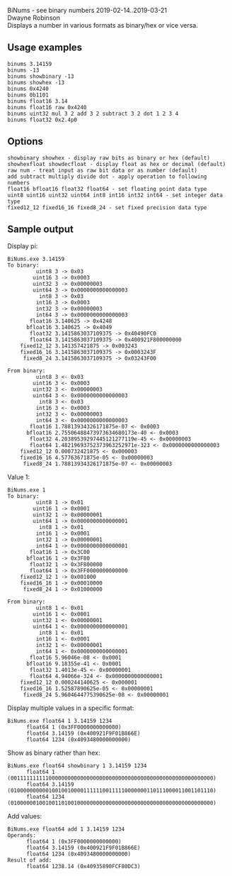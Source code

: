 BiNums - see binary numbers
2019-02-14..2019-03-21  
Dwayne Robinson  
Displays a number in various formats as binary/hex or vice versa.

## Usage examples

    binums 3.14159
    binums -13
    binums showbinary -13
    binums showhex -13
    binums 0x4240
    binums 0b1101
    binums float16 3.14
    binums float16 raw 0x4240
    binums uint32 mul 3 2 add 3 2 subtract 3 2 dot 1 2 3 4
    binums float32 0x2.4p0

## Options

    showbinary showhex - display raw bits as binary or hex (default)
    showhexfloat showdecfloat - display float as hex or decimal (default)
    raw num - treat input as raw bit data or as number (default)
    add subtract multiply divide dot - apply operation to following numbers
    float16 bfloat16 float32 float64 - set floating point data type
    uint8 uint16 uint32 uint64 int8 int16 int32 int64 - set integer data type
    fixed12_12 fixed16_16 fixed8_24 - set fixed precision data type

## Sample output

Display pi:

    BiNums.exe 3.14159
    To binary:
             uint8 3 -> 0x03
            uint16 3 -> 0x0003
            uint32 3 -> 0x00000003
            uint64 3 -> 0x0000000000000003
              int8 3 -> 0x03
             int16 3 -> 0x0003
             int32 3 -> 0x00000003
             int64 3 -> 0x0000000000000003
           float16 3.140625 -> 0x4248
          bfloat16 3.140625 -> 0x4049
           float32 3.1415863037109375 -> 0x40490FC0
           float64 3.1415863037109375 -> 0x400921F800000000
        fixed12_12 3.141357421875 -> 0x003243
        fixed16_16 3.1415863037109375 -> 0x0003243F
         fixed8_24 3.1415863037109375 -> 0x03243F00

    From binary:
             uint8 3 <- 0x03
            uint16 3 <- 0x0003
            uint32 3 <- 0x00000003
            uint64 3 <- 0x0000000000000003
              int8 3 <- 0x03
             int16 3 <- 0x0003
             int32 3 <- 0x00000003
             int64 3 <- 0x0000000000000003
           float16 1.78813934326171875e-07 <- 0x0003
          bfloat16 2.75506488473973634680173e-40 <- 0x0003
           float32 4.20389539297445121277119e-45 <- 0x00000003
           float64 1.48219693752373963252971e-323 <- 0x0000000000000003
        fixed12_12 0.000732421875 <- 0x000003
        fixed16_16 4.57763671875e-05 <- 0x00000003
         fixed8_24 1.78813934326171875e-07 <- 0x00000003

Value 1:

    BiNums.exe 1
    To binary:
             uint8 1 -> 0x01
            uint16 1 -> 0x0001
            uint32 1 -> 0x00000001
            uint64 1 -> 0x0000000000000001
              int8 1 -> 0x01
             int16 1 -> 0x0001
             int32 1 -> 0x00000001
             int64 1 -> 0x0000000000000001
           float16 1 -> 0x3C00
          bfloat16 1 -> 0x3F80
           float32 1 -> 0x3F800000
           float64 1 -> 0x3FF0000000000000
        fixed12_12 1 -> 0x001000
        fixed16_16 1 -> 0x00010000
         fixed8_24 1 -> 0x01000000

    From binary:
             uint8 1 <- 0x01
            uint16 1 <- 0x0001
            uint32 1 <- 0x00000001
            uint64 1 <- 0x0000000000000001
              int8 1 <- 0x01
             int16 1 <- 0x0001
             int32 1 <- 0x00000001
             int64 1 <- 0x0000000000000001
           float16 5.96046e-08 <- 0x0001
          bfloat16 9.18355e-41 <- 0x0001
           float32 1.4013e-45 <- 0x00000001
           float64 4.94066e-324 <- 0x0000000000000001
        fixed12_12 0.000244140625 <- 0x000001
        fixed16_16 1.52587890625e-05 <- 0x00000001
         fixed8_24 5.9604644775390625e-08 <- 0x00000001

Display multiple values in a specific format:

    BiNums.exe float64 1 3.14159 1234
          float64 1 (0x3FF0000000000000)
          float64 3.14159 (0x400921F9F01B866E)
          float64 1234 (0x4093480000000000)

Show as binary rather than hex:

    BiNums.exe float64 showbinary 1 3.14159 1234
          float64 1 (0011111111110000000000000000000000000000000000000000000000000000)
          float64 3.14159 (0100000000001001001000011111100111110000000110111000011001101110)
          float64 1234 (0100000010010011010010000000000000000000000000000000000000000000)

Add values:

    BiNums.exe float64 add 1 3.14159 1234
    Operands:
          float64 1 (0x3FF0000000000000)
          float64 3.14159 (0x400921F9F01B866E)
          float64 1234 (0x4093480000000000)
    Result of add:
          float64 1238.14 (0x40935890FCF80DC3)
